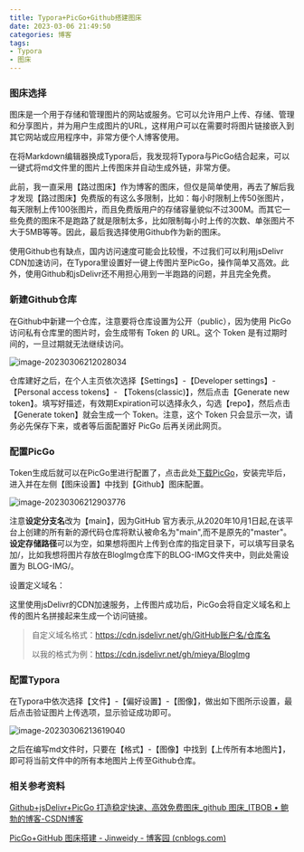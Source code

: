```yaml
---
title: Typora+PicGo+Github搭建图床
date: 2023-03-06 21:49:50
categories: 博客
tags:
- Typora
- 图床
---
```




### 图床选择

图床是一个用于存储和管理图片的网站或服务。它可以允许用户上传、存储、管理和分享图片，并为用户生成图片的URL，这样用户可以在需要时将图片链接嵌入到其它网站或应用程序中，非常方便个人博客使用。

在将Markdown编辑器换成Typora后，我发现将Typora与PicGo结合起来，可以一键式将md文件里的图片上传图床并自动生成外链，非常方便。

<!--more-->

此前，我一直采用【路过图床】作为博客的图床，但仅是简单使用，再去了解后我才发现【路过图床】免费版的有这么多限制，比如：每小时限制上传50张图片，每天限制上传100张图片，而且免费版用户的存储容量貌似不过300M。而其它一些免费的图床不是跑路了就是限制太多，比如限制每小时上传的次数、单张图片不大于5MB等等。因此，最后我选择使用Github作为新的图床。

使用Github也有缺点，国内访问速度可能会比较慢，不过我们可以利用jsDelivr CDN加速访问，在Typora里设置好一键上传图片至PicGo，操作简单又高效。此外，使用Github和jsDelivr还不用担心用到一半跑路的问题，并且完全免费。



### 新建Github仓库

在Github中新建一个仓库，注意要将仓库设置为公开（public），因为使用 PicGo 访问私有仓库里的图片时，会生成带有 Token 的 URL。这个 Token 是有过期时间的，一旦过期就无法继续访问。

![image-20230306212028034](https://cdn.jsdelivr.net/gh/mieya/BlogImg/BLOG-IMG/image-20230306212028034.png)

仓库建好之后，在个人主页依次选择【Settings】-【Developer settings】-【Personal access tokens】- 【Tokens(classic)】，然后点击【Generate new token】。填写好描述，有效期Expiration可以选择永久，勾选【repo】，然后点击【Generate token】就会生成一个 Token。注意，这个 Token 只会显示一次，请务必先保存下来，或者等后面配置好 PicGo 后再关闭此网页。

### 配置PicGo

Token生成后就可以在PicGo里进行配置了，点击此处[下载PicGo](https://github.com/Molunerfinn/picgo/releases)，安装完毕后，进入并在左侧【图床设置】中找到【Github】图床配置。

![image-20230306212903776](https://cdn.jsdelivr.net/gh/mieya/BlogImg/BLOG-IMG/image-20230306212903776.png)

注意**设定分支名**改为【main】，因为GitHub 官方表示,从2020年10月1日起,在该平台上创建的所有新的源代码仓库将默认被命名为"main",而不是原先的"master"。**设定存储路径**可以为空，如果想将图片上传到仓库的指定目录下，可以填写目录名加/，比如我想将图片存放在BlogImg仓库下的BLOG-IMG文件夹中，则此处需设置为 BLOG-IMG/。

设置定义域名：

这里使用jsDelivr的CDN加速服务，上传图片成功后，PicGo会将自定义域名和上传的图片名拼接起来生成一个访问链接。

> 自定义域名格式：https://cdn.jsdelivr.net/gh/GitHub账户名/仓库名 
>
> 以我的格式为例：https://cdn.jsdelivr.net/gh/mieya/BlogImg

### 配置Typora

在Typora中依次选择【文件】-【偏好设置】-【图像】，做出如下图所示设置，最后点击验证图片上传选项，显示验证成功即可。

![image-20230306213619040](https://cdn.jsdelivr.net/gh/mieya/BlogImg/BLOG-IMG/image-20230306213619040.png)

之后在编写md文件时，只要在【格式】-【图像】中找到【上传所有本地图片】，即可将当前文件中的所有本地图片上传至Github仓库。

### 相关参考资料

[Github+jsDelivr+PicGo 打造稳定快速、高效免费图床_github 图床_ITBOB • 鲍勃的博客-CSDN博客](https://blog.csdn.net/qq_36759224/article/details/98058240)

[PicGo+GitHub 图床搭建 - Jinweidy - 博客园 (cnblogs.com)](https://www.cnblogs.com/wdysblog/p/16610733.html#1-绑定github图床)

